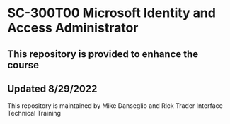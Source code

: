 # SC-300T00 Microsoft Identity and Access Administrator
 
## This repository is provided to enhance the course
## Updated 8/29/2022

This repository is maintained by Mike Danseglio and Rick Trader
Interface Technical Training